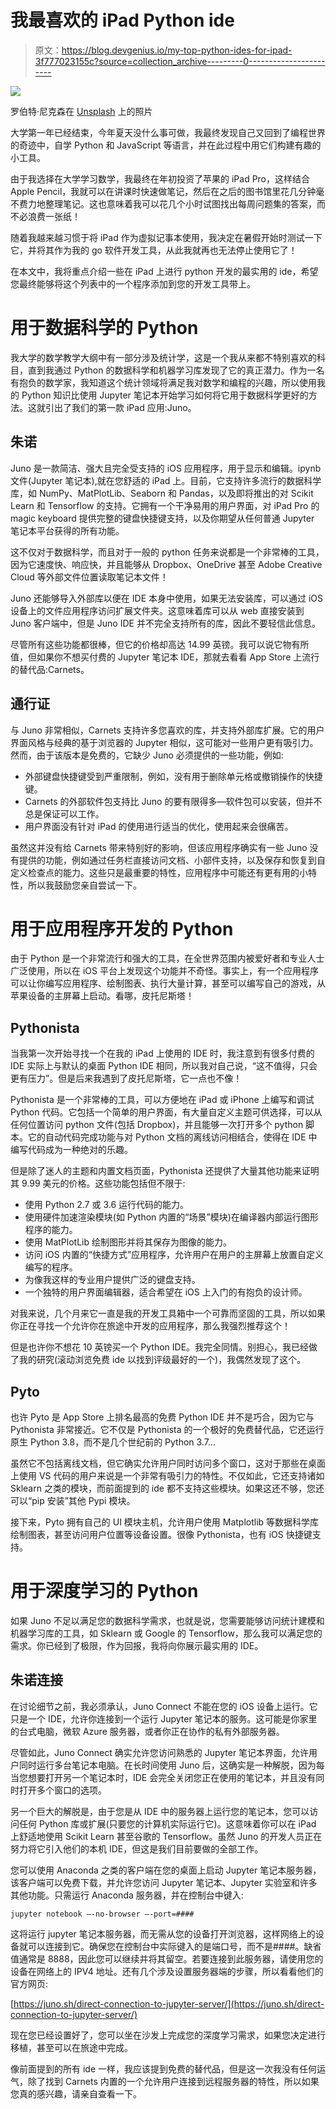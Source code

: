 # 我最喜欢的 iPad Python ide

> 原文：<https://blog.devgenius.io/my-top-python-ides-for-ipad-3f777023155c?source=collection_archive---------0----------------------->

![](img/3bd0f7a5f1ea1c55c0d11c5b65b5e796.png)

罗伯特·尼克森在 [Unsplash](https://unsplash.com?utm_source=medium&utm_medium=referral) 上的照片

大学第一年已经结束，今年夏天没什么事可做，我最终发现自己又回到了编程世界的奇迹中，自学 Python 和 JavaScript 等语言，并在此过程中用它们构建有趣的小工具。

由于我选择在大学学习数学，我最终在年初投资了苹果的 iPad Pro，这样结合 Apple Pencil，我就可以在讲课时快速做笔记，然后在之后的图书馆里花几分钟毫不费力地整理笔记。这也意味着我可以花几个小时试图找出每周问题集的答案，而不必浪费一张纸！

随着我越来越习惯于将 iPad 作为虚拟记事本使用，我决定在暑假开始时测试一下它，并将其作为我的 go 软件开发工具，从此我就再也无法停止使用它了！

在本文中，我将重点介绍一些在 iPad 上进行 python 开发的最实用的 ide，希望您最终能够将这个列表中的一个程序添加到您的开发工具带上。

# 用于数据科学的 Python

我大学的数学教学大纲中有一部分涉及统计学，这是一个我从来都不特别喜欢的科目，直到我通过 Python 的数据科学和机器学习库发现了它的真正潜力。作为一名有抱负的数学家，我知道这个统计领域将满足我对数学和编程的兴趣，所以使用我的 Python 知识比使用 Jupyter 笔记本开始学习如何将它用于数据科学更好的方法。这就引出了我们的第一款 iPad 应用:Juno。

## 朱诺

Juno 是一款简洁、强大且完全受支持的 iOS 应用程序，用于显示和编辑。ipynb 文件(Jupyter 笔记本),就在您舒适的 iPad 上。目前，它支持许多流行的数据科学库，如 NumPy、MatPlotLib、Seaborn 和 Pandas，以及即将推出的对 Scikit Learn 和 Tensorflow 的支持。它拥有一个干净易用的用户界面，对 iPad Pro 的 magic keyboard 提供完整的键盘快捷键支持，以及你期望从任何普通 Jupyter 笔记本平台获得的所有功能。

这不仅对于数据科学，而且对于一般的 python 任务来说都是一个非常棒的工具，因为它速度快、响应快，并且能够从 Dropbox、OneDrive 甚至 Adobe Creative Cloud 等外部文件位置读取笔记本文件！

Juno 还能够导入外部库以便在 IDE 本身中使用，如果无法安装库，可以通过 iOS 设备上的文件应用程序访问扩展文件夹。这意味着库可以从 web 直接安装到 Juno 客户端中，但是 Juno IDE 并不完全支持所有的库，因此不要轻信此信息。

尽管所有这些功能都很棒，但它的价格却高达 14.99 英镑。我可以说它物有所值，但如果你不想买付费的 Jupyter 笔记本 IDE，那就去看看 App Store 上流行的替代品:Carnets。

## 通行证

与 Juno 非常相似，Carnets 支持许多您喜欢的库，并支持外部库扩展。它的用户界面风格与经典的基于浏览器的 Jupyter 相似，这可能对一些用户更有吸引力。然而，由于该版本是免费的，它缺少 Juno 必须提供的一些功能，例如:

*   外部键盘快捷键受到严重限制，例如，没有用于删除单元格或撤销操作的快捷键。
*   Carnets 的外部软件包支持比 Juno 的要有限得多—软件包可以安装，但并不总是保证可以工作。
*   用户界面没有针对 iPad 的使用进行适当的优化，使用起来会很痛苦。

虽然这并没有给 Carnets 带来特别好的影响，但该应用程序确实有一些 Juno 没有提供的功能，例如通过任务栏直接访问文档、小部件支持，以及保存和恢复到自定义检查点的能力。这些只是最重要的特性，应用程序中可能还有更有用的小特性，所以我鼓励您亲自尝试一下。

# 用于应用程序开发的 Python

由于 Python 是一个非常流行和强大的工具，在全世界范围内被爱好者和专业人士广泛使用，所以在 iOS 平台上发现这个功能并不奇怪。事实上，有一个应用程序可以让你编写应用程序、绘制图表、执行大量计算，甚至可以编写自己的游戏，从苹果设备的主屏幕上启动。看哪，皮托尼斯塔！

## Pythonista

当我第一次开始寻找一个在我的 iPad 上使用的 IDE 时，我注意到有很多付费的 IDE 实际上与默认的桌面 Python IDE 相同，所以我对自己说，“这不值得，只会更有压力”。但是后来我遇到了皮托尼斯塔，它一点也不像！

Pythonista 是一个非常棒的工具，可以方便地在 iPad 或 iPhone 上编写和调试 Python 代码。它包括一个简单的用户界面，有大量自定义主题可供选择，可以从任何位置访问 python 文件(包括 Dropbox)，并且能够一次打开多个 python 脚本。它的自动代码完成功能与对 Python 文档的离线访问相结合，使得在 IDE 中编写代码成为一种绝对的乐趣。

但是除了迷人的主题和内置文档页面，Pythonista 还提供了大量其他功能来证明其 9.99 美元的价格。这些功能包括但不限于:

*   使用 Python 2.7 或 3.6 运行代码的能力。
*   使用硬件加速渲染模块(如 Python 内置的“场景”模块)在编译器内部运行图形程序的能力。
*   使用 MatPlotLib 绘制图形并将其保存为图像的能力。
*   访问 iOS 内置的“快捷方式”应用程序，允许用户在用户的主屏幕上放置自定义编写的程序。
*   为像我这样的专业用户提供广泛的键盘支持。
*   一个独特的用户界面编辑器，适合希望在 iOS 上入门的有抱负的设计师。

对我来说，几个月来它一直是我的开发工具箱中一个可靠而坚固的工具，所以如果你正在寻找一个允许你在旅途中开发的应用程序，那么我强烈推荐这个！

但是也许你不想花 10 英镑买一个 Python IDE。我完全同情。别担心，我已经做了我的研究(滚动浏览免费 ide 以找到评级最好的一个)，我偶然发现了这个。

## Pyto

也许 Pyto 是 App Store 上排名最高的免费 Python IDE 并不是巧合，因为它与 Pythonista 非常接近。它不仅是 Pythonista 的一个极好的免费替代品，它还运行原生 Python 3.8，而不是几个世纪前的 Python 3.7…

虽然它不包括离线文档，但它确实允许用户同时访问多个窗口，这对于那些在桌面上使用 VS 代码的用户来说是一个非常有吸引力的特性。不仅如此，它还支持诸如 Sklearn 之类的模块，而前面提到的 ide 都不支持这些模块。如果这还不够，您还可以“pip 安装”其他 Pypi 模块。

接下来，Pyto 拥有自己的 UI 模块主机，允许用户使用 Matplotlib 等数据科学库绘制图表，甚至访问用户位置等设备设置。很像 Pythonista，也有 iOS 快捷键支持。

# 用于深度学习的 Python

如果 Juno 不足以满足您的数据科学需求，也就是说，您需要能够访问统计建模和机器学习库的工具，如 Sklearn 或 Google 的 Tensorflow，那么我可以满足您的需求。你已经到了极限，作为回报，我将向你展示最实用的 IDE。

## 朱诺连接

在讨论细节之前，我必须承认，Juno Connect 不能在您的 iOS 设备上运行。它只是一个 IDE，允许你连接到一个运行 Jupyter 笔记本的服务。这可能是你家里的台式电脑，微软 Azure 服务器，或者你正在协作的私有外部服务器。

尽管如此，Juno Connect 确实允许您访问熟悉的 Jupyter 笔记本界面，允许用户同时运行多台笔记本电脑。在长时间使用 Juno 后，这确实是一种解脱，因为每当您想要打开另一个笔记本时，IDE 会完全关闭您正在使用的笔记本，并且没有同时打开多个窗口的选项。

另一个巨大的解脱是，由于您是从 IDE 中的服务器上运行您的笔记本，您可以访问任何 Python 库或扩展(只要您的计算机实际运行它)。这意味着你可以在 iPad 上舒适地使用 Scikit Learn 甚至谷歌的 Tensorflow。虽然 Juno 的开发人员正在努力将它引入他们的本机 IDE，但这是我们目前要做的全部工作。

您可以使用 Anaconda 之类的客户端在您的桌面上启动 Jupyter 笔记本服务器，该客户端可以免费下载，并允许您访问 Jupyter 笔记本、Jupyter 实验室和许多其他功能。只需运行 Anaconda 服务器，并在控制台中键入:

```
jupyter notebook —-no-browser —-port=####
```

这将运行 jupyter 笔记本服务器，而无需从您的设备打开浏览器，这样网络上的设备就可以连接到它。确保您在控制台中实际键入的是端口号，而不是####。缺省值通常是 8888，因此您可以继续并将其留空。若要连接到此服务器，请使用您的设备在网络上的 IPV4 地址。还有几个涉及设置服务器端的步骤，所以看看他们的官方网页:

[https://juno.sh/direct-connection-to-jupyter-server/](https://juno.sh/direct-connection-to-jupyter-server/)

现在您已经设置好了，您可以坐在沙发上完成您的深度学习需求，如果您决定进行移植，甚至可以在旅途中完成。

像前面提到的所有 ide 一样，我应该提到免费的替代品，但是这一次我没有任何运气，除了找到 Carnets 内置的一个允许用户连接到远程服务器的特性，所以如果您真的感兴趣，请亲自查看一下。